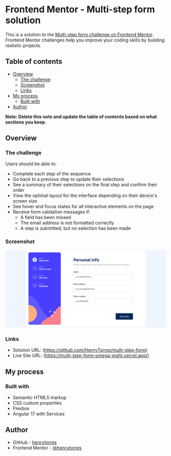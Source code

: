 # Frontend Mentor - Multi-step form solution

This is a solution to the [Multi-step form challenge on Frontend Mentor](https://www.frontendmentor.io/challenges/multistep-form-YVAnSdqQBJ). Frontend Mentor challenges help you improve your coding skills by building realistic projects. 

## Table of contents

- [Overview](#overview)
  - [The challenge](#the-challenge)
  - [Screenshot](#screenshot)
  - [Links](#links)
- [My process](#my-process)
  - [Built with](#built-with)
- [Author](#author)

**Note: Delete this note and update the table of contents based on what sections you keep.**

## Overview

### The challenge

Users should be able to:

- Complete each step of the sequence
- Go back to a previous step to update their selections
- See a summary of their selections on the final step and confirm their order
- View the optimal layout for the interface depending on their device's screen size
- See hover and focus states for all interactive elements on the page
- Receive form validation messages if:
  - A field has been missed
  - The email address is not formatted correctly
  - A step is submitted, but no selection has been made

### Screenshot

![screenshot](src/assets/images/screenshot.png)

### Links

- Solution URL: (https://github.com/HenryTorres/multi-step-form)
- Live Site URL: (https://multi-step-form-omega-eight.vercel.app/)

## My process

### Built with

- Semantic HTML5 markup
- CSS custom properties
- Flexbox
- Angular 17 with Services

## Author

- GitHub - [henrytorres](https://github.com/HenryTorres)
- Frontend Mentor - [@henrytorres](https://www.frontendmentor.io/profile/henrytorres)